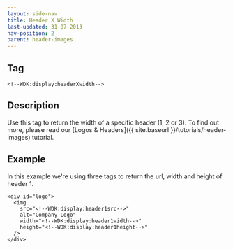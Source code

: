 ```yaml
---
layout: side-nav
title: Header X Width
last-updated: 31-07-2013
nav-position: 2
parent: header-images
---
```


## Tag

`<!--WDK:display:headerXwidth-->`

## Description

Use this tag to return the width of a specific header (1, 2 or 3). To find out more, please read our [Logos & Headers]({{ site.baseurl }}/tutorials/header-images) tutorial.

## Example

In this example we're using three tags to return the url, width and height of header 1.

~~~
<div id="logo">
  <img
    src="<!--WDK:display:header1src-->"
    alt="Company Logo"
    width="<!--WDK:display:header1width-->"
    height="<!--WDK:display:header1height-->"
  />
</div>
~~~